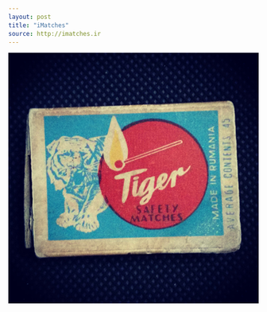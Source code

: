 ```yaml
---
layout: post
title: "iMatches"
source: http://imatches.ir
---
```


<img src="../assets/img/matches/matches-59.jpg">